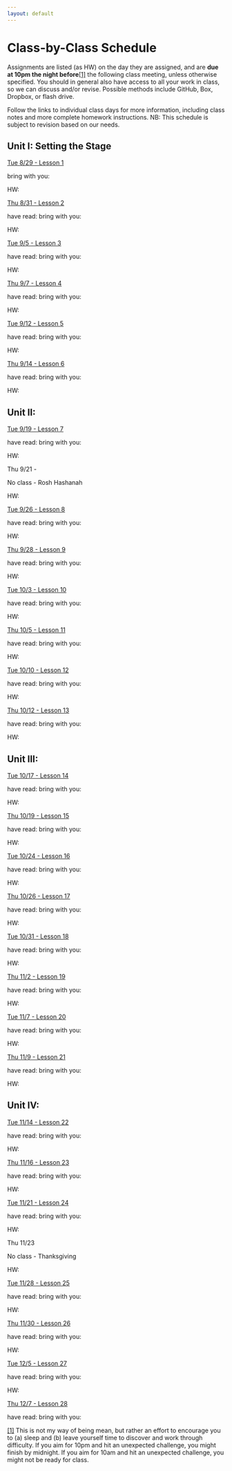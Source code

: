 ```yaml
---
layout: default
---
```

# Class-by-Class Schedule

Assignments are listed (as HW) on the day they are assigned, and are **due at 10pm the night before**<a href="#ftn1" class="ftnref" id="ftnref1">[1]</a> the following class meeting, unless otherwise specified. You should in general also have access to all your work in class, so we can discuss and/or revise. Possible methods include GitHub, Box, Dropbox, or flash drive.

<div class="panel panel-info">
<div class="panel-body">

Follow the links to individual class days for more information, including class notes and more complete homework instructions. NB: This schedule is subject to revision based on our needs.

</div>
</div>

## Unit I: Setting the Stage

[Tue 8/29 - Lesson 1](/lesson-01)

bring with you: 

HW:

[Thu 8/31 - Lesson 2](/lesson-02)

have read:
bring with you:


HW:

[Tue 9/5 - Lesson 3](/lesson-03)

have read:
bring with you:


HW:

[Thu 9/7 - Lesson 4](/lesson-04)

have read:
bring with you:


HW:

[Tue 9/12 - Lesson 5](/lesson-05)

have read:
bring with you:


HW:

[Thu 9/14 - Lesson 6](/lesson-06)

have read:
bring with you:


HW:


## Unit II: 

[Tue 9/19 - Lesson 7](/lesson-07)

have read:
bring with you:


HW:

Thu 9/21 - 

No class - Rosh Hashanah


HW:

[Tue 9/26 - Lesson 8](/lesson-08)

have read:
bring with you:


HW:

[Thu 9/28 - Lesson 9](/lesson-09)

have read:
bring with you:


HW:

[Tue 10/3 - Lesson 10](/lesson-10)

have read:
bring with you:


HW:

[Thu 10/5 - Lesson 11](/lesson-11)

have read:
bring with you:


HW:

[Tue 10/10 - Lesson 12](/lesson-12)

have read:
bring with you:


HW:

[Thu 10/12 - Lesson 13](/lesson-13)

have read:
bring with you:


HW:

## Unit III:

[Tue 10/17 - Lesson 14](/lesson-14)

have read:
bring with you:


HW:

[Thu 10/19 - Lesson 15](/lesson-15)

have read:
bring with you:


HW:

[Tue 10/24 - Lesson 16](/lesson-16)

have read:
bring with you:


HW:

[Thu 10/26 - Lesson 17](/lesson-17)

have read:
bring with you:


HW:

[Tue 10/31 - Lesson 18](/lesson-18)

have read:
bring with you:


HW:

[Thu 11/2 - Lesson 19](/lesson-19)

have read:
bring with you:


HW:

[Tue 11/7 - Lesson 20](/lesson-20)

have read:
bring with you:


HW:

[Thu 11/9 - Lesson 21](/lesson-21)

have read:
bring with you:


HW:

## Unit IV: 

[Tue 11/14 - Lesson 22](/lesson-22)

have read:
bring with you:


HW:

[Thu 11/16 - Lesson 23](/lesson-23)

have read:
bring with you:


HW:

[Tue 11/21 - Lesson 24](/lesson-24)

have read:
bring with you:


HW:

Thu 11/23

No class - Thanksgiving


HW:

[Tue 11/28 - Lesson 25](/lesson-25)

have read:
bring with you:


HW:

[Thu 11/30 - Lesson 26](/lesson-26)

have read:
bring with you:


HW:

[Tue 12/5 - Lesson 27](/lesson-27)

have read:
bring with you:


HW:

[Thu 12/7 - Lesson 28](/lesson-28)

have read:
bring with you:

<a class="ftn" id="ftn1" href="#ftnref1">[1]</a> This is not my way of being mean, but rather an effort to encourage you to (a) sleep and (b) leave yourself time to discover and work through difficulty. If you aim for 10pm and hit an unexpected challenge, you might finish by midnight. If you aim for 10am and hit an unexpected challenge, you might not be ready for class.

